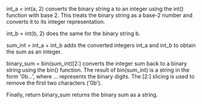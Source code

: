 int_a = int(a, 2) converts the binary string a to an integer using the int() function with base 2. This treats the binary string as a base-2 number and converts it to its integer representation.

int_b = int(b, 2) does the same for the binary string b.

sum_int = int_a + int_b adds the converted integers int_a and int_b to obtain the sum as an integer.

binary_sum = bin(sum_int)[2:] converts the integer sum back to a binary string using the bin() function. The result of bin(sum_int) is a string in the form '0b...', where ... represents the binary digits. The [2:] slicing is used to remove the first two characters ('0b').

Finally, return binary_sum returns the binary sum as a string.
